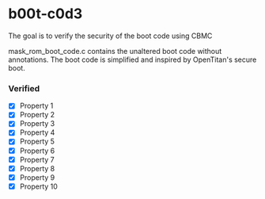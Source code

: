 # b00t-c0d3
The goal is to verify the security of the boot code using CBMC

mask_rom_boot_code.c contains the unaltered boot code without annotations. The boot code is simplified and inspired by OpenTitan's secure boot.


### Verified
- [x] Property 1
- [x] Property 2
- [x] Property 3
- [x] Property 4
- [x] Property 5
- [x] Property 6
- [x] Property 7
- [x] Property 8
- [x] Property 9
- [x] Property 10
